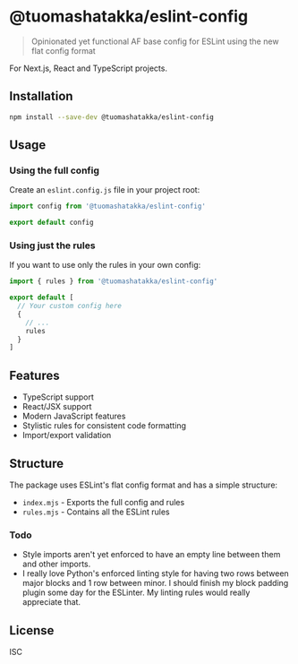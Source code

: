 # @tuomashatakka/eslint-config

> Opinionated yet functional AF base config for ESLint using the new flat config format

For Next.js, React and TypeScript projects.

## Installation

```bash
npm install --save-dev @tuomashatakka/eslint-config
```

## Usage

### Using the full config

Create an `eslint.config.js` file in your project root:

```javascript
import config from '@tuomashatakka/eslint-config'

export default config
```

### Using just the rules

If you want to use only the rules in your own config:

```javascript
import { rules } from '@tuomashatakka/eslint-config'

export default [
  // Your custom config here
  {
    // ...
    rules
  }
]
```

## Features

- TypeScript support
- React/JSX support
- Modern JavaScript features
- Stylistic rules for consistent code formatting
- Import/export validation

## Structure

The package uses ESLint's flat config format and has a simple structure:

- `index.mjs` - Exports the full config and rules
- `rules.mjs` - Contains all the ESLint rules

### Todo

- Style imports aren't yet enforced to have an empty line between them and other imports.
- I really love Python's enforced linting style for having two rows between major blocks
  and 1 row between minor. I should finish my block padding plugin some day for the ESLinter.
  My linting rules would really appreciate that.

## License

ISC

